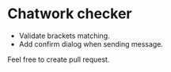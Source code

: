 # Chatwork checker

* Validate brackets matching.
* Add confirm dialog when sending message.

Feel free to create pull request.
